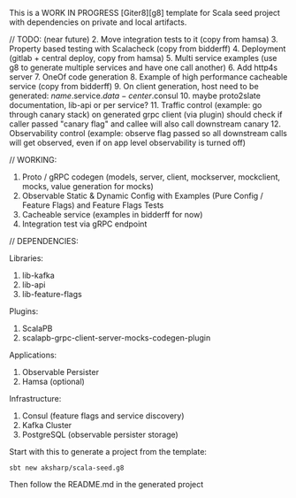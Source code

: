 This is a WORK IN PROGRESS [Giter8][g8] template for Scala seed project with dependencies on private and local artifacts.

// TODO: (near future)
2. Move integration tests to it (copy from hamsa)
3. Property based testing with Scalacheck (copy from bidderff) 
4. Deployment (gitlab + central deploy, copy from hamsa)
5. Multi service examples (use g8 to generate multiple services and have one call another)
6. Add http4s server
7. OneOf code generation
8. Example of high performance cacheable service (copy from bidderff)
9. On client generation, host need to be generated: $name$.service.$data-center$.consul 
10. maybe proto2slate documentation, lib-api or per service?
11. Traffic control (example: go through canary stack) on generated grpc client (via plugin) should check if caller passed "canary flag" and callee will also call downstream canary
12. Observability control (example: observe flag passed so all downstream calls will get observed, even if on app level observability is turned off)

// WORKING:
1. Proto / gRPC codegen (models, server, client, mockserver, mockclient, mocks, value generation for mocks)
2. Observable Static & Dynamic Config with Examples (Pure Config / Feature Flags) and Feature Flags Tests
3. Cacheable service (examples in bidderff for now)
4. Integration test via gRPC endpoint

// DEPENDENCIES:

Libraries:
1) lib-kafka
2) lib-api
3) lib-feature-flags

Plugins:
1) ScalaPB
4) scalapb-grpc-client-server-mocks-codegen-plugin
   
Applications:
1) Observable Persister
2) Hamsa (optional)

Infrastructure:
1) Consul (feature flags and service discovery)
2) Kafka Cluster
3) PostgreSQL (observable persister storage)

Start with this to generate a project from the template:
```
sbt new aksharp/scala-seed.g8
```

Then follow the README.md in the generated project

